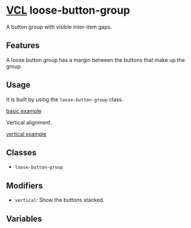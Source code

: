 # [VCL](https://vcl.github.io/) loose-button-group

A button group with visible inter-item gaps.

## Features

A loose button group has a margin between the buttons that make
up the group.

## Usage

It is built by using the `loose-button-group` class.

[basic example](/demo/example-basic.html)

Vertical alignment.

[vertical example](/demo/example-vertical.html)

## Classes

- `loose-button-group`

## Modifiers

- `vertical`: Show the buttons stacked.

## Variables
